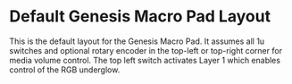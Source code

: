# Default Genesis Macro Pad Layout

This is the default layout for the Genesis Macro Pad. It assumes all 1u switches 
and optional rotary encoder in the top-left or top-right corner for media volume 
control. The top left switch activates Layer 1 which enables control of the RGB
underglow.